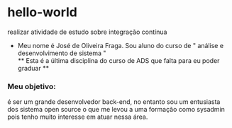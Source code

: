# hello-world
realizar atividade de estudo sobre integração contínua
* Meu nome é José de Oliveira Fraga. Sou aluno do curso de " análise e desenvolvimento de sistema "</br>
** Esta é a última disciplina do curso de ADS que falta para eu poder graduar **

### Meu objetivo: ###
é ser um grande desenvolvedor back-end, no entanto sou um entusiasta dos sistema open source o que me levou 
a uma formação como sysadmin pois tenho muito interesse em atuar nessa área.

  
